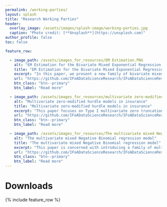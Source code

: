```yaml
---
permalink: /working-parties/
layout: splash
title: "Research Working Parties"
header:
  overlay_image: /assets/images/splash-image/working-parties.jpg
  caption: "Photo credit: [**Unsplash**](https://unsplash.com)"
author_profile: false
toc: false

feature_row:

  - image_path: /assets/images_for_resources/EM Estimation.PNG
    alt: "EM Estimation for the Bivariate Mixed Exponential Regression Model"
    title: "EM Estimation for the Bivariate Mixed Exponential Regression Model"
    excerpt: "In this paper, we present a new family of bivariate mixed exponential regression models for taking into account the positive correlation between the cost of claims from motor third party liability bodily injury and property damage in a versatile manner."
    url: "https://github.com/IFoADataScienceResearch/IFoADataScienceResearch.github.io/blob/master/assets/pdfs/EM%20Estimation%20for%20the%20Bivariate%20Mixed%20ER%20Model.pdf"
    btn_class: "btn--primary"
    btn_label: "Read more"

  - image_path: /assets/images_for_resources/multivariate zero-modified.PNG
    alt: "Multivariate zero-modified hurdle models in insurance"
    title: "Multivariate zero-modified hurdle models in insurance"
    excerpt: "This paper focuses on Type I multivariate zero truncation and the ﬁrst case of multivariate zero inﬂation by employing the multivariate hurdle model to study the aforementioned multivariate zero modiﬁcation phenomena."
    url: "https://github.com/IFoADataScienceResearch/IFoADataScienceResearch.github.io/raw/master/assets/pdfs/Multivariate%20zero-modified%20hurdle%20models%20in%20insurance.pdf"
    btn_class: "btn--primary"
    btn_label: "Read more"

  - image_path: /assets/images_for_resources/The multivariate mixed Negative Binomial.png
    alt: "The multivariate mixed Negative Binomial regression model"
    title: "The multivariate mixed Negative Binomial regression model"
    excerpt: "This paper is concerned with introducing a family of multivariate mixed Negative Binomial regression models in the context of a posteriori ratemaking."
    url: "https://github.com/IFoADataScienceResearch/IFoADataScienceResearch.github.io/raw/master/assets/pdfs/The%20multivariate%20mixed%20Negative%20Binomial%20regression%20model%20with%20an%20application%20to%20insurance%20a%20posteriori%20ratemaking.pdf"
    btn_class: "btn--primary"
    btn_label: "Read more"
---
```


# Downloads
{% include feature_row %}

